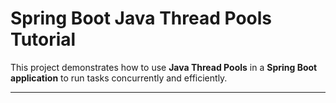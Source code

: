 # Spring Boot Java Thread Pools Tutorial

This project demonstrates how to use **Java Thread Pools** in a **Spring Boot application** to run tasks concurrently and efficiently.

---
